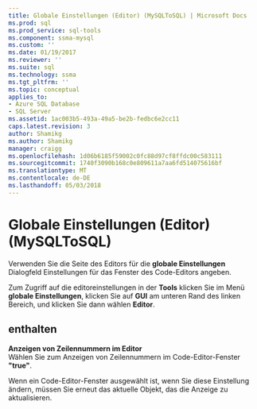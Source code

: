 ```yaml
---
title: Globale Einstellungen (Editor) (MySQLToSQL) | Microsoft Docs
ms.prod: sql
ms.prod_service: sql-tools
ms.component: ssma-mysql
ms.custom: ''
ms.date: 01/19/2017
ms.reviewer: ''
ms.suite: sql
ms.technology: ssma
ms.tgt_pltfrm: ''
ms.topic: conceptual
applies_to:
- Azure SQL Database
- SQL Server
ms.assetid: 1ac003b5-493a-49a5-be2b-fedbc6e2cc11
caps.latest.revision: 3
author: Shamikg
ms.author: Shamikg
manager: craigg
ms.openlocfilehash: 1d06b6185f59002c0fc88d97cf8ffdc00c583111
ms.sourcegitcommit: 1740f3090b168c0e809611a7aa6fd514075616bf
ms.translationtype: MT
ms.contentlocale: de-DE
ms.lasthandoff: 05/03/2018
---
```

# <a name="global-settings-editor-mysqltosql"></a>Globale Einstellungen (Editor) (MySQLToSQL)
Verwenden Sie die Seite des Editors für die **globale Einstellungen** Dialogfeld Einstellungen für das Fenster des Code-Editors angeben.  
  
Zum Zugriff auf die editoreinstellungen in der **Tools** klicken Sie im Menü **globale Einstellungen**, klicken Sie auf **GUI** am unteren Rand des linken Bereich, und klicken Sie dann wählen **Editor**.  
  
## <a name="options"></a>enthalten  
**Anzeigen von Zeilennummern im Editor**  
Wählen Sie zum Anzeigen von Zeilennummern im Code-Editor-Fenster **"true"**.  
  
Wenn ein Code-Editor-Fenster ausgewählt ist, wenn Sie diese Einstellung ändern, müssen Sie erneut das aktuelle Objekt, das die Anzeige zu aktualisieren.  
  
